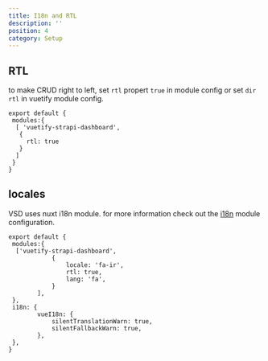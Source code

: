 ```yaml
---
title: I18n and RTL
description: ''
position: 4
category: Setup
---
```


## RTL

to make CRUD right to left, set ```rtl```  propert ```true``` in module config or set ``` dir ``` ```rtl``` in vuetify module config.

```js[nuxt.config.js]
export default {
 modules:{
  [	'vuetify-strapi-dashboard',
   {
	 rtl: true
   }
  ]
 }
}
```

## locales

VSD uses nuxt i18n module.  for more information check out the [i18n](https://i18n.nuxtjs.org) module configuration.


```js[nuxt.config.js]
export default {
 modules:{
  ['vuetify-strapi-dashboard',
            {
                locale: 'fa-ir',
                rtl: true,
                lang: 'fa',
            }
        ],
 },
 i18n: {
        vueI18n: {
            silentTranslationWarn: true,
            silentFallbackWarn: true,
        },
 },
}
```
